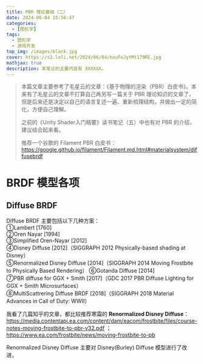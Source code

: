 ```yaml
---
title: PBR 理论基础（二）
date: 2024-06-04 15:56:47
categories: 
  - [图形学]
tags:
  - 图形学
  - 游戏开发
top_img: /images/black.jpg
cover: https://s2.loli.net/2024/06/04/nouFeJyYMt179RE.jpg
mathjax: true
description: 本笔记的主要内容有 XXXXXX。
---
```


> 本篇文章主要参考了毛星云的文章：《基于物理的渲染（PBR）白皮书》。本来有了毛星云的文章不打算自己再另写一篇关于 PBR 理论知识的文章了，但是后来还是决定以自己的语言复述一遍、重新梳理结构，并做出一定的简化，方便自己理解。  
> 
> 之前的《Unity Shader入门精要》读书笔记（五）中也有对 PBR 的介绍，建议结合起来看。
> 
> 推荐一个谷歌的 Filament PBR 白皮书：https://google.github.io/filament/Filament.md.html#materialsystem/diffusebrdf 

# BRDF 模型各项
## Diffuse BRDF
Diffuse BRDF 主要包括以下几种方案：  
①Lambert [1760]  
②Oren Nayar [1994]  
③Simplified Oren-Nayar [2012]  
④Disney Diffuse [2012]（SIGGRAPH 2012 Physically-based shading at Disney）  
⑤Renormalized Disney Diffuse [2014]（SIGGRAPH 2014 Moving Frostbite to Physically Based Rendering）
⑥Gotanda Diffuse [2014]  
⑦PBR diffuse for GGX + Smith [2017]（GDC 2017 PBR Diffuse Lighting for GGX + Smith Microsurfaces）  
⑧MultiScattrering Diffuse BRDF [2018]（SIGGRAPH 2018 Material Advances in Call of Duty: WWII）  

我看了几篇知乎的文章，都比较推荐寒霜的 **Renormalized Disney Diffuse**：https://media.contentapi.ea.com/content/dam/eacom/frostbite/files/course-notes-moving-frostbite-to-pbr-v32.pdf ；https://www.ea.com/frostbite/news/moving-frostbite-to-pb

Renormalized Disney Diffuse 主要对 Disney(Burley) Diffuse 模型进行了改进，